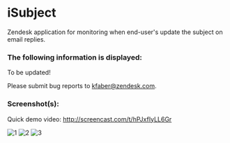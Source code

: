 # iSubject

Zendesk application for monitoring when end-user's update the subject on email replies.

### The following information is displayed:

To be updated!

Please submit bug reports to kfaber@zendesk.com.

### Screenshot(s):

Quick demo video:
http://screencast.com/t/hPJxfIyLL6Gr

![1](https://z3nkfaber2.zendesk.com/attachments/token/e2kqKv6lwXJCZVgg9v3LpXJqC/?name=1.png)
![2](https://z3nkfaber2.zendesk.com/attachments/token/u1hsxt0HFAGzkFxH29vonGwTl/?name=2.png)
![3](https://z3nkfaber2.zendesk.com/attachments/token/AAHlqXoS6eAwUrJo2wuPEb6bk/?name=3.png)